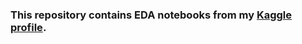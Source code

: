 ### This repository contains EDA notebooks from my [Kaggle profile](https://www.kaggle.com/nikendrashekhawat).
